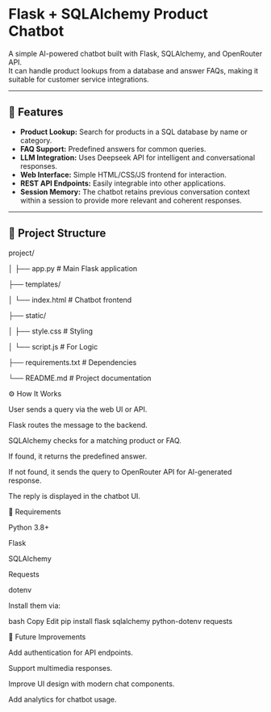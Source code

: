 # Flask + SQLAlchemy Product Chatbot

A simple AI-powered chatbot built with Flask, SQLAlchemy, and OpenRouter API.  
It can handle product lookups from a database and answer FAQs, making it suitable for customer service integrations.

---

## 🚀 Features
- **Product Lookup:** Search for products in a SQL database by name or category.  
- **FAQ Support:** Predefined answers for common queries.  
- **LLM Integration:** Uses Deepseek API for intelligent and conversational responses.  
- **Web Interface:** Simple HTML/CSS/JS frontend for interaction.  
- **REST API Endpoints:** Easily integrable into other applications.
- **Session Memory:** The chatbot retains previous conversation context within a session to provide more relevant and coherent responses.

---

## 📂 Project Structure
project/

│
├── app.py # Main Flask application


├── templates/

│ └── index.html # Chatbot frontend


├── static/

│ ├── style.css # Styling

│ └── script.js # For Logic


├── requirements.txt # Dependencies


└── README.md # Project documentation



⚙️ How It Works
 
User sends a query via the web UI or API.

Flask routes the message to the backend.

SQLAlchemy checks for a matching product or FAQ.

If found, it returns the predefined answer.

If not found, it sends the query to OpenRouter API for AI-generated response.

The reply is displayed in the chatbot UI.



📜 Requirements

Python 3.8+

Flask

SQLAlchemy

Requests

dotenv

Install them via:

bash
Copy
Edit
pip install flask sqlalchemy python-dotenv requests



📌 Future Improvements

Add authentication for API endpoints.

Support multimedia responses.

Improve UI design with modern chat components.

Add analytics for chatbot usage.
